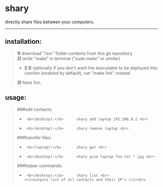 # shary
directly share files between your computers.


----------


installation: <br>
------------------

>**1)** download "/src" folder contents from this git repository <br>
>**2)** write "make" in terminal ("sudo make" or similar)  <br>
>* **2.1)** optionally if you don't want the executable to be deployed into /usr/bin (enabled by default), run "make link" instead  <br>
>
>**3)** have fun.  <br>


usage: <br>
------------------

>###edit contacts: <br>
>*      <b>(desktop):</b>      shary add laptop 192.168.0.2 <br>
>*      <b>(desktop):</b>      shary remove laptop <br>
> 
>###transfer files: <br>
>*      <b>(laptop):</b>       shary get <br>
>*      <b>(desktop):</b>      shary give laptop foo.txt *.jpg <br>
>
>###helper commands: </br>
>*      <b>(desktop):</b>      shary list <br>
>       ><i>outputs list of all contacts and their IP's </i><br>
